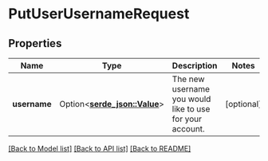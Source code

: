 # PutUserUsernameRequest

## Properties

Name | Type | Description | Notes
------------ | ------------- | ------------- | -------------
**username** | Option<[**serde_json::Value**](.md)> | The new username you would like to use for your account. | [optional]

[[Back to Model list]](../README.md#documentation-for-models) [[Back to API list]](../README.md#documentation-for-api-endpoints) [[Back to README]](../README.md)



